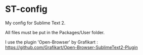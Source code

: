 ST-config
=========

My config for Sublime Text 2.

All files must be put in the Packages/User folder.

I use the plugin 'Open-Browser' by Grafikart : https://github.com/Grafikart/Open-Browser-SublimeText2-Plugin
